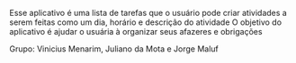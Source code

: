 Esse aplicativo é uma lista de tarefas que o usuário pode criar atividades a serem feitas como um dia, horário e descrição do atividade
O objetivo do aplicativo é ajudar o usuária à organizar seus afazeres e obrigações

Grupo: Vinicius Menarim, Juliano da Mota e Jorge Maluf
